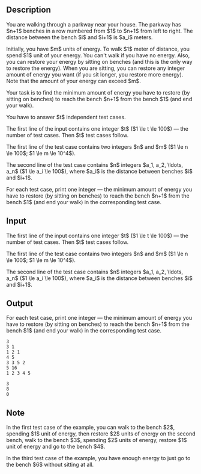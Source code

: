 ## Description

<div><p>You are walking through a parkway near your house. The parkway has $n+1$ benches in a row numbered from $1$ to $n+1$ from left to right. The distance between the bench $i$ and $i+1$ is $a_i$ meters.</p><p>Initially, you have $m$ units of energy. To walk $1$ meter of distance, you spend $1$ unit of your energy. You can't walk if you have no energy. Also, you can restore your energy by <span class="tex-font-style-bf">sitting on benches</span> (and this is the only way to restore the energy). When you are sitting, you can restore any integer amount of energy you want (if you sit longer, you restore more energy). Note that the amount of your energy <span class="tex-font-style-bf">can exceed</span> $m$.</p><p>Your task is to find the <span class="tex-font-style-bf">minimum</span> amount of energy you have to <span class="tex-font-style-bf">restore</span> (by sitting on benches) to reach the bench $n+1$ from the bench $1$ (and end your walk).</p><p>You have to answer $t$ independent test cases.</p></div><div class="input-specification"><p>The first line of the input contains one integer $t$ ($1 \le t \le 100$) — the number of test cases. Then $t$ test cases follow.</p><p>The first line of the test case contains two integers $n$ and $m$ ($1 \le n \le 100$; $1 \le m \le 10^4$).</p><p>The second line of the test case contains $n$ integers $a_1, a_2, \ldots, a_n$ ($1 \le a_i \le 100$), where $a_i$ is the distance between benches $i$ and $i+1$.</p></div><div class="output-specification"><p>For each test case, print one integer — the <span class="tex-font-style-bf">minimum</span> amount of energy you have to <span class="tex-font-style-bf">restore</span> (by sitting on benches) to reach the bench $n+1$ from the bench $1$ (and end your walk) in the corresponding test case.</p></div>

## Input

<p>The first line of the input contains one integer $t$ ($1 \le t \le 100$) — the number of test cases. Then $t$ test cases follow.</p><p>The first line of the test case contains two integers $n$ and $m$ ($1 \le n \le 100$; $1 \le m \le 10^4$).</p><p>The second line of the test case contains $n$ integers $a_1, a_2, \ldots, a_n$ ($1 \le a_i \le 100$), where $a_i$ is the distance between benches $i$ and $i+1$.</p>

## Output

<p>For each test case, print one integer — the <span class="tex-font-style-bf">minimum</span> amount of energy you have to <span class="tex-font-style-bf">restore</span> (by sitting on benches) to reach the bench $n+1$ from the bench $1$ (and end your walk) in the corresponding test case.</p>





```input1|2,3,6,7
3
3 1
1 2 1
4 5
3 3 5 2
5 16
1 2 3 4 5
```




```output1
3
8
0
```



## Note

<p>In the first test case of the example, you can walk to the bench $2$, spending $1$ unit of energy, then restore $2$ units of energy on the second bench, walk to the bench $3$, spending $2$ units of energy, restore $1$ unit of energy and go to the bench $4$.</p><p>In the third test case of the example, you have enough energy to just go to the bench $6$ without sitting at all.</p>
